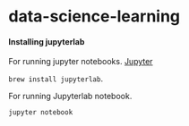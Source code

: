 # data-science-learning


#### Installing jupyterlab

For running jupyter notebooks. [Jupyter](https://jupyter.org/)

<code>brew install jupyterlab</code>.


For running Jupyterlab notebook.

<code>jupyter notebook</code>


